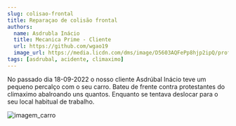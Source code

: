 ```yaml
---
slug: colisao-frontal
title: Reparaçao de colisão frontal
authors:
  name: Asdrubla Inácio
  title: Mecanica Prime - Cliente
  url: https://github.com/wgao19
  image_url: https://media.licdn.com/dms/image/D5603AQFePp8hjp2ipQ/profile-displayphoto-shrink_800_800/0/1699917508624?e=2147483647&v=beta&t=u-wUTI5WF1yCKRjocKeP3B_Dkb0Ryl-mAEqvcYPPtMg
tags: [asdrubal, acidente, climaximo]
---
```


No passado dia 18-09-2022 o nosso cliente Asdrúbal Inácio teve um pequeno percalço com o seu carro. Bateu de frente contra protestantes do climaximo abalroando uns quantos.
Enquanto se tentava deslocar para o seu local habitual de trabalho.

![imagem_carro](https://www.udireito.com/wp-content/uploads/2018/11/carro_acidente.jpg)

